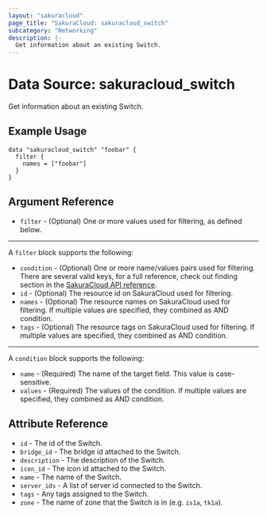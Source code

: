 ```yaml
---
layout: "sakuracloud"
page_title: "SakuraCloud: sakuracloud_switch"
subcategory: "Networking"
description: |-
  Get information about an existing Switch.
---
```


# Data Source: sakuracloud_switch

Get information about an existing Switch.

## Example Usage

```hcl
data "sakuracloud_switch" "foobar" {
  filter {
    names = ["foobar"]
  }
}
```
## Argument Reference

* `filter` - (Optional) One or more values used for filtering, as defined below.


---

A `filter` block supports the following:

* `condition` - (Optional) One or more name/values pairs used for filtering. There are several valid keys, for a full reference, check out finding section in the [SakuraCloud API reference](https://developer.sakura.ad.jp/cloud/api/1.1/).
* `id` - (Optional) The resource id on SakuraCloud used for filtering.
* `names` - (Optional) The resource names on SakuraCloud used for filtering. If multiple values ​​are specified, they combined as AND condition.
* `tags` - (Optional) The resource tags on SakuraCloud used for filtering. If multiple values ​​are specified, they combined as AND condition.

---

A `condition` block supports the following:

* `name` - (Required) The name of the target field. This value is case-sensitive.
* `values` - (Required) The values of the condition. If multiple values ​​are specified, they combined as AND condition.


## Attribute Reference

* `id` - The id of the Switch.
* `bridge_id` - The bridge id attached to the Switch.
* `description` - The description of the Switch.
* `icon_id` - The icon id attached to the Switch.
* `name` - The name of the Switch.
* `server_ids` - A list of server id connected to the Switch.
* `tags` - Any tags assigned to the Switch.
* `zone` - The name of zone that the Switch is in (e.g. `is1a`, `tk1a`).



